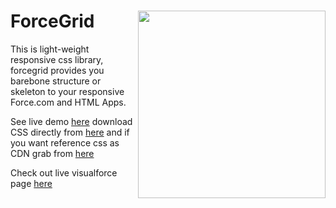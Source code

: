 # ForceGrid [<img src="http://i.imgur.com/jKD03RV.png?1" align="right" width="300">](http://mailtoharshit.github.io/ForceGrid/)
This is light-weight responsive css library, forcegrid provides you barebone structure or skeleton to your responsive Force.com and HTML Apps. 

See live demo [here](http://mailtoharshit.github.io/ForceGrid/) 
download CSS directly from [here](https://github.com/mailtoharshit/ForceGrid/blob/master/source/forcegrid.css) and if you want reference css as CDN grab from [here](https://cdn.rawgit.com/mailtoharshit/ForceGrid/master/source/forcegrid.css)

Check out live visualforce page [here](https://material-dev-ed--oyecode.na31.visual.force.com/apex/demoforcegrid?core.apexpages.devmode.url=1)
